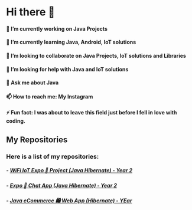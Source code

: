 # Hi there 👋

#### 🔭 I’m currently working on Java Projects
#### 🌱 I’m currently learning Java, Android, IoT solutions
#### 👯 I’m looking to collaborate on Java Projects, IoT solutions and Libraries
#### 🤔 I’m looking for help with Java and IoT solutions
#### 💬 Ask me about Java
#### 📫 How to reach me: My Instagram
#### ⚡ Fun fact: I was about to leave this field just before I fell in love with coding.

## My Repositories

### Here is a list of my repositories:

##### - [WiFi IoT Expo 📱 Project (Java Hibernate) - Year 2](https://github.com/adreysanjunadel/year2_expo_wifi_iot_project)
##### - [Expo 📱 Chat App (Java Hibernate) - Year 2](https://github.com/adreysanjunadel/year2_expo_hibernate_chatapp)
##### - [Java eCommerce 🛍️ Web App (Hibernate) - YEar](https://github.com/adreysanjunadel/year2_java_web_hibernate_music_shop)
